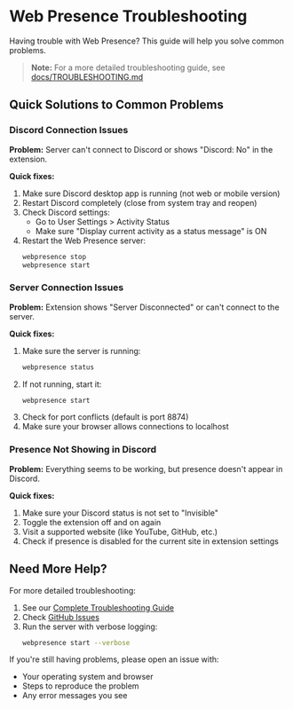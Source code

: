 # Web Presence Troubleshooting

Having trouble with Web Presence? This guide will help you solve common problems.

> **Note:** For a more detailed troubleshooting guide, see [docs/TROUBLESHOOTING.md](docs/TROUBLESHOOTING.md)

## Quick Solutions to Common Problems

### Discord Connection Issues

**Problem:** Server can't connect to Discord or shows "Discord: No" in the extension.

**Quick fixes:**

1. Make sure Discord desktop app is running (not web or mobile version)
2. Restart Discord completely (close from system tray and reopen)
3. Check Discord settings:
   - Go to User Settings > Activity Status
   - Make sure "Display current activity as a status message" is ON
4. Restart the Web Presence server:
   ```bash
   webpresence stop
   webpresence start
   ```

### Server Connection Issues

**Problem:** Extension shows "Server Disconnected" or can't connect to the server.

**Quick fixes:**

1. Make sure the server is running:
   ```bash
   webpresence status
   ```
2. If not running, start it:
   ```bash
   webpresence start
   ```
3. Check for port conflicts (default is port 8874)
4. Make sure your browser allows connections to localhost

### Presence Not Showing in Discord

**Problem:** Everything seems to be working, but presence doesn't appear in Discord.

**Quick fixes:**

1. Make sure your Discord status is not set to "Invisible"
2. Toggle the extension off and on again
3. Visit a supported website (like YouTube, GitHub, etc.)
4. Check if presence is disabled for the current site in extension settings

## Need More Help?

For more detailed troubleshooting:

1. See our [Complete Troubleshooting Guide](docs/TROUBLESHOOTING.md)
2. Check [GitHub Issues](https://github.com/utkarshthedev/webpresence/issues)
3. Run the server with verbose logging:
   ```bash
   webpresence start --verbose
   ```

If you're still having problems, please open an issue with:

- Your operating system and browser
- Steps to reproduce the problem
- Any error messages you see
